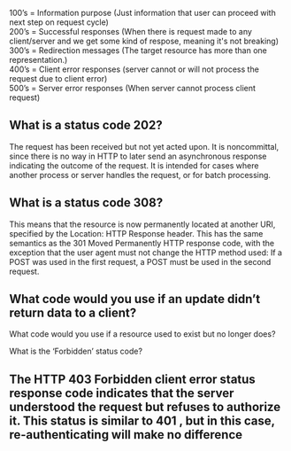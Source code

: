 100’s = Information purpose (Just information that user can proceed with next step on request cycle)  
200’s = Successful responses (When there is request made to any client/server and we get some kind of respose, meaning it's not breaking)  
300’s = Redirection messages (The target resource has more than one representation.)  
400’s = Client error responses (server cannot or will not process the request due to client error)  
500’s = Server error responses (When server cannot process client request)    

## What is a status code 202?  
The request has been received but not yet acted upon. It is noncommittal, since there is no way in HTTP to later send an asynchronous response indicating the outcome of the request. It is intended for cases where another process or server handles the request, or for batch processing.
## What is a status code 308?  
This means that the resource is now permanently located at another URI, specified by the Location: HTTP Response header. This has the same semantics as the 301 Moved Permanently HTTP response code, with the exception that the user agent must not change the HTTP method used: If a POST was used in the first request, a POST must be used in the second request.  
## What code would you use if an update didn’t return data to a client?

What code would you use if a resource used to exist but no longer does?

What is the ‘Forbidden’ status code?  
## The HTTP 403 Forbidden client error status response code indicates that the server understood the request but refuses to authorize it. This status is similar to 401 , but in this case, re-authenticating will make no difference
